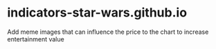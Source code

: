 # indicators-star-wars.github.io
Add meme images that can influence the price to the chart to increase entertainment value
